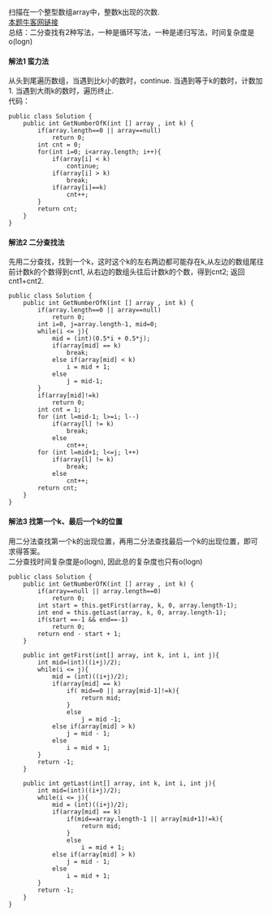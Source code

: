 扫描在一个整型数组array中，整数k出现的次数.  
[本题牛客网链接](https://www.nowcoder.com/practice/70610bf967994b22bb1c26f9ae901fa2?tpId=13&tqId=11190&tPage=1&rp=1&ru=/ta/coding-interviews&qru=/ta/coding-interviews/question-ranking)  
总结：二分查找有2种写法，一种是循环写法，一种是递归写法，时间复杂度是o(logn)  
#### 解法1 蛮力法  
从头到尾遍历数组，当遇到比k小的数时，continue. 当遇到等于k的数时，计数加1. 当遇到大雨k的数时，遍历终止.  
代码：  

    public class Solution {
        public int GetNumberOfK(int [] array , int k) {
            if(array.length==0 || array==null)
                return 0;
            int cnt = 0;
            for(int i=0; i<array.length; i++){
                if(array[i] < k)
                    continue;
                if(array[i] > k)
                    break;
                if(array[i]==k)
                    cnt++;
            }
            return cnt;
        }
    }

#### 解法2 二分查找法  
先用二分查找，找到一个k，这时这个k的左右两边都可能存在k,从左边的数组尾往前计数k的个数得到cnt1, 从右边的数组头往后计数k的个数，得到cnt2; 返回cnt1+cnt2.  

    public class Solution {
        public int GetNumberOfK(int [] array , int k) {
            if(array.length==0 || array==null)
                return 0;
            int i=0, j=array.length-1, mid=0;
            while(i <= j){
                mid = (int)(0.5*i + 0.5*j);
                if(array[mid] == k)
                    break;
                else if(array[mid] < k)
                    i = mid + 1;
                else
                    j = mid-1;
            }
            if(array[mid]!=k)
                return 0;
            int cnt = 1;
            for (int l=mid-1; l>=i; l--)
                if(array[l] != k)
                    break;
                else
                    cnt++;
            for (int l=mid+1; l<=j; l++)
                if(array[l] != k)
                    break;
                else
                    cnt++;
            return cnt;
        }
    }
    
#### 解法3 找第一个k、最后一个k的位置  
用二分法查找第一个k的出现位置，再用二分法查找最后一个k的出现位置，即可求得答案。  
二分查找时间复杂度是o(logn), 因此总的复杂度也只有o(logn)  

    public class Solution {
        public int GetNumberOfK(int [] array , int k) {
            if(array==null || array.length==0)
                return 0;
            int start = this.getFirst(array, k, 0, array.length-1);
            int end = this.getLast(array, k, 0, array.length-1);
            if(start ==-1 && end==-1)
                return 0;
            return end - start + 1;
        }

        public int getFirst(int[] array, int k, int i, int j){
            int mid=(int)((i+j)/2);
            while(i <= j){
                mid = (int)((i+j)/2);
                if(array[mid] == k)
                    if( mid==0 || array[mid-1]!=k){
                        return mid;
                    }
                    else
                        j = mid -1;
                else if(array[mid] > k)
                    j = mid - 1;
                else
                    i = mid + 1;
            }
            return -1;
        }

        public int getLast(int[] array, int k, int i, int j){
            int mid=(int)((i+j)/2);
            while(i <= j){
                mid = (int)((i+j)/2);
                if(array[mid] == k)
                    if(mid==array.length-1 || array[mid+1]!=k){
                        return mid;
                    }
                    else
                        i = mid + 1;
                else if(array[mid] > k)
                    j = mid - 1;
                else
                    i = mid + 1;
            }
            return -1;
        }
    }
